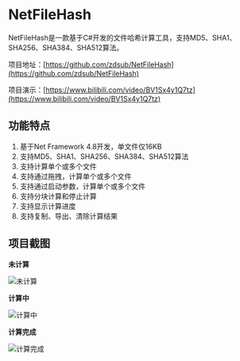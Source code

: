 # NetFileHash

NetFileHash是一款基于C#开发的文件哈希计算工具，支持MD5、SHA1、SHA256、SHA384、SHA512算法。

项目地址：[https://github.com/zdsub/NetFileHash](https://github.com/zdsub/NetFileHash)

项目演示：[https://www.bilibili.com/video/BV1Sx4y1Q7tz](https://www.bilibili.com/video/BV1Sx4y1Q7tz)

## 功能特点

1. 基于Net Framework 4.8开发，单文件仅16KB
3. 支持MD5、SHA1、SHA256、SHA384、SHA512算法
4. 支持计算单个或多个文件
5. 支持通过拖拽，计算单个或多个文件
6. 支持通过启动参数，计算单个或多个文件
7. 支持分块计算和停止计算
8. 支持显示计算进度
9. 支持复制、导出、清除计算结果

## 项目截图

**未计算**

![未计算](https://s1.ax1x.com/2023/07/28/pCxc5PH.png)

**计算中**

![计算中](https://s1.ax1x.com/2023/07/28/pCxchIe.png)

**计算完成**

![计算完成](https://s1.ax1x.com/2023/07/28/pCxcfaD.png)